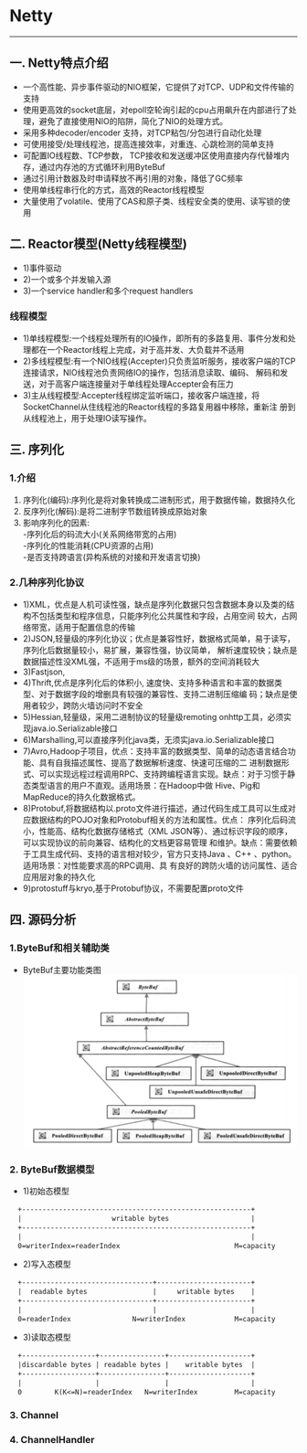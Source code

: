#                                               Netty
----

## 一. Netty特点介绍
  -  一个高性能、异步事件驱动的NIO框架，它提供了对TCP、UDP和文件传输的支持  
  -  使用更高效的socket底层，对epoll空轮询引起的cpu占用飙升在内部进行了处理，避免了直接使用NIO的陷阱，简化了NIO的处理方式。  
  -  采用多种decoder/encoder 支持，对TCP粘包/分包进行自动化处理  
  -  可使用接受/处理线程池，提高连接效率，对重连、心跳检测的简单支持  
  -  可配置IO线程数、TCP参数， TCP接收和发送缓冲区使用直接内存代替堆内存，通过内存池的方式循环利用ByteBuf   
  -  通过引用计数器及时申请释放不再引用的对象，降低了GC频率   
  -  使用单线程串行化的方式，高效的Reactor线程模型   
  -  大量使用了volatile、使用了CAS和原子类、线程安全类的使用、读写锁的使用  

## 二. Reactor模型(Netty线程模型)   
  - 1)事件驱动
  - 2)一个或多个并发输入源
  - 3)一个service handler和多个request handlers
### 线程模型
  - 1)单线程模型:一个线程处理所有的IO操作，即所有的多路复用、事件分发和处理都在一个Reactor线程上完成，对于高并发、大负载并不适用  
  - 2)多线程模型:有一个NIO线程(Accepter)只负责监听服务，接收客户端的TCP连接请求，NIO线程池负责网络IO的操作，包括消息读取、编码、
    解码和发送，对于高客户端连接量对于单线程处理Accepter会有压力   
  - 3)主从线程模型:Accepter线程绑定监听端口，接收客户端连接，将SocketChannel从住线程池的Reactor线程的多路复用器中移除，重新注
    册到从线程池上，用于处理IO读写操作。

## 三. 序列化
### 1.介绍
   1. 序列化(编码):序列化是将对象转换成二进制形式，用于数据传输，数据持久化
   2. 反序列化(解码):是将二进制字节数组转换成原始对象
   3. 影响序列化的因素:  
     -序列化后的码流大小(关系网络带宽的占用)  
     -序列化的性能消耗(CPU资源的占用)  
     -是否支持跨语言(异构系统的对接和开发语言切换)  
     
### 2.几种序列化协议
   - 1)XML，优点是人机可读性强，缺点是序列化数据只包含数据本身以及类的结构不包括类型和程序信息，只能序列化公共属性和字段，占用空间
     较大，占网络带宽，适用于配置信息的传输
   - 2)JSON,轻量级的序列化协议；优点是兼容性好，数据格式简单，易于读写，序列化后数据量较小，易扩展，兼容性强，协议简单，
     解析速度较快；缺点是数据描述性没XML强，不适用于ms级的场景，额外的空间消耗较大
   - 3)Fastjson,
   - 4)Thrift,优点是序列化后的体积小, 速度快、支持多种语言和丰富的数据类型、对于数据字段的增删具有较强的兼容性、支持二进制压缩编
     码；缺点是使用者较少，跨防火墙访问时不安全
   - 5)Hessian,轻量级，采用二进制协议的轻量级remoting onhttp工具，必须实现java.io.Serializable接口
   - 6)Marshalling,可以直接序列化java类，无须实java.io.Serializable接口
   - 7)Avro,Hadoop子项目，优点：支持丰富的数据类型、简单的动态语言结合功能、具有自我描述属性、提高了数据解析速度、快速可压缩的二
     进制数据形式、可以实现远程过程调用RPC、支持跨编程语言实现。缺点：对于习惯于静态类型语言的用户不直观。适用场景：在Hadoop中做
     Hive、Pig和MapReduce的持久化数据格式。
   - 8)Protobuf,将数据结构以.proto文件进行描述，通过代码生成工具可以生成对应数据结构的POJO对象和Protobuf相关的方法和属性。优点：
     序列化后码流小，性能高、结构化数据存储格式（XML JSON等）、通过标识字段的顺序，可以实现协议的前向兼容、结构化的文档更容易管理
     和维护。缺点：需要依赖于工具生成代码、支持的语言相对较少，官方只支持Java 、C++ 、python。适用场景：对性能要求高的RPC调用、具
     有良好的跨防火墙的访问属性、适合应用层对象的持久化
   - 9)protostuff与kryo,基于Protobuf协议，不需要配置proto文件

## 四. 源码分析
### 1.ByteBuf和相关辅助类
  * ByteBuf主要功能类图  
  ![ByteBuf主要功能类图](https://raw.githubusercontent.com/Crab2died/jdepth/master/src/main/java/com/github/io/netty/ByteBuf%E4%B8%BB%E8%A6%81%E5%8A%9F%E8%83%BD%E7%B1%BB%E5%9E%8B%E5%9B%BE.png)

### 2. ByteBuf数据模型
  - 1)初始态模型
  ```
    +--------------------------------------------------------+
    |                      writable bytes                    |
    +--------------------------------------------------------+
    |                                                        |
    0=writerIndex=readerIndex                            M=capacity
  ```
  - 2)写入态模型
  ```
    +--------------------------------+-----------------------+
    |  readable bytes                |     writable bytes    |
    +--------------------------------+-----------------------+
    |                                |                       |
    0=readerIndex               N=writerIndex            M=capacity
  
  ```
  - 3)读取态模型
  ```
    +------------------+----------------+--------------------+
    |discardable bytes | readable bytes |    writable bytes  |
    +------------------+----------------+--------------------+
    |                  |                |                    |
    0        K(K<=N)=readerIndex   N=writerIndex         M=capacity
  
  ```
  
 ### 3. Channel
 
 
 ### 4. ChannelHandler